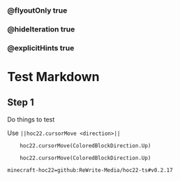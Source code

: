 ### @flyoutOnly true
### @hideIteration true
### @explicitHints true


# Test Markdown

## Step 1
Do things to test

Use ``||hoc22.cursorMove <direction>||``

```ghost
    hoc22.cursorMove(ColoredBlockDirection.Up)
```
```template
    hoc22.cursorMove(ColoredBlockDirection.Up)
```

```package
minecraft-hoc22=github:ReWrite-Media/hoc22-ts#v0.2.17
```